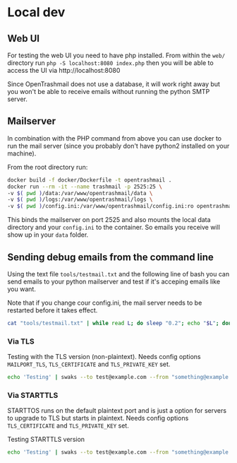 # Local dev

## Web UI

For testing the web UI you need to have php installed. From within the `web/` directory run `php -S localhost:8080 index.php` then you will be able to access the UI via http://localhost:8080

Since OpenTrashmail does not use a database, it will work right away but you won't be able to receive emails without running the python SMTP server. 

## Mailserver

In combination with the PHP command from above you can use docker to run the mail server (since you probably don't have python2 installed on your machine).

From the root directory run:

```bash
docker build -f docker/Dockerfile -t opentrashmail .
docker run --rm -it --name trashmail -p 2525:25 \
-v $( pwd )/data:/var/www/opentrashmail/data \
-v $( pwd )/logs:/var/www/opentrashmail/logs \
-v $( pwd )/config.ini:/var/www/opentrashmail/config.ini:ro opentrashmail
```

This binds the mailserver on port 2525 and also mounts the local data directory and your `config.ini` to the container. So emails you receive will show up in your `data` folder.

## Sending debug emails from the command line

Using the text file `tools/testmail.txt` and the following line of bash you can send emails to your python mailserver and test if it's acceping emails like you want.

Note that if you change cour config.ini, the mail server needs to be restarted before it takes effect.

```bash
cat "tools/testmail.txt" | while read L; do sleep "0.2"; echo "$L"; done  | "nc" -C -v "localhost" "2525"
```

### Via TLS

Testing with the TLS version (non-plaintext).
Needs config options `MAILPORT_TLS`, `TLS_CERTIFICATE` and `TLS_PRIVATE_KEY` set.

```bash
echo 'Testing' | swaks --to test@example.com --from "something@example.com" --server localhost --port 2525 -tlsc
```

### Via STARTTLS

STARTTOS runs on the default plaintext port and is just a option for servers to upgrade to TLS but starts in plaintext.
Needs config options `TLS_CERTIFICATE` and `TLS_PRIVATE_KEY` set.

Testing STARTTLS version
```bash
echo 'Testing' | swaks --to test@example.com --from "something@example.com" --server localhost --port 465 -tlsc
```
